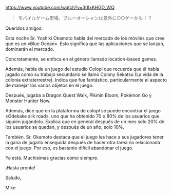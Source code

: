 https://www.youtube.com/watch?v=30IxKHGD_WQ

> モバイルゲーム市場、ブルーオーシャンは意外に○○ゲーかも！？

Queridos amigos:

Esta noche Sr. Yoshiki Okamoto habla del mercado de los móviles que cree que es un «Blue Ocean». Esto significa que las aplicaciones que se lanzan, dominarán el mercado.

Concretamente, se enfoca en el género llamado location-based games.

Además, habla de un juego del estudio Colopl que recuerda que él había jugado como su trabajo secundario se llamó Colony Sekatsu (La vida de la colonia extraterrestre). Indica que fue fantástico, particularmente el aspecto de manejar los varios objetos en el juego. 

Después, jugaba a Dragon Quest Walk, Pikmin Bloom, Pokémon Go y Monster Hunter Now.

Además, dice que en la plataforma de colopl se puede encontrar el juego «Odekake silk road», uno que ha obtenido 70 o 80% de los usuarios que siguien jugándolo. Explica que en general después de un mes solo 20% de los usuarios se quedan, y después de un año, solo 10%.

También. Sr. Okamoto destaca que el juego les hace a sus jugadores tener la gana de jugarlo enseguida después de hacer otra tarea no relacionada con el juego. Por eso, es bastante difícil abandonar el juego.

Ya está. Muchísimas gracias como siempre.

¡Hasta pronto!

Saludo,

Mike
